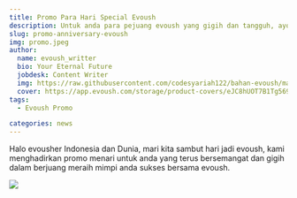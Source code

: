 ```yaml
---
title: Promo Para Hari Special Evoush
description: Untuk anda para pejuang evoush yang gigih dan tangguh, ayo siapkan semangat untuk harga promo di hari special evoush, hanya untuk anda para evousher yang terus semangat dalam meraih pencapian yang gemilang, sukses selalu evousher.
slug: promo-anniversary-evoush
img: promo.jpeg
author: 
  name: evoush_writter
  bio: Your Eternal Future
  jobdesk: Content Writer
  img: https://raw.githubusercontent.com/codesyariah122/bahan-evoush/main/images/banner/jumbotron5.jpg
  cover: https://app.evoush.com/storage/product-covers/eJC8hUOT7B1Tg56943hWhsI9KMH8k7CdRe2OFDbo.jpg
tags: 
  - Evoush Promo

categories: news
---  
```


Halo evousher Indonesia dan Dunia, mari kita sambut hari jadi evoush, kami menghadirkan promo menari untuk anda yang terus bersemangat dan gigih dalam berjuang meraih mimpi anda sukses bersama evoush.  

<img src="https://raw.githubusercontent.com/evoush12/bahan_evoush/main/promo/promo.jpeg" class="img-responsive img-fluid">